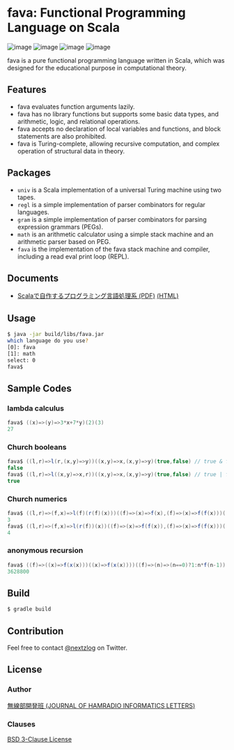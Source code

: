 fava: Functional Programming Language on Scala
====

![image](https://img.shields.io/badge/Java-SE13-red.svg)
![image](https://img.shields.io/badge/Scala-2.13-orange.svg)
![image](https://img.shields.io/badge/Gradle-6-orange.svg)
![image](https://img.shields.io/badge/license-BSD%203--Clause-blue.svg)

fava is a pure functional programming language written in Scala, which was designed for the educational purpose in computational theory.

## Features

- fava evaluates function arguments lazily.
- fava has no library functions but supports some basic data types, and arithmetic, logic, and relational operations.
- fava accepts no declaration of local variables and functions, and block statements are also prohibited.
- fava is Turing-complete, allowing recursive computation, and complex operation of structural data in theory.

## Packages

- `univ` is a Scala implementation of a universal Turing machine using two tapes.
- `regl` is a simple implementation of parser combinators for regular languages.
- `gram` is a simple implementation of parser combinators for parsing expression grammars (PEGs).
- `math` is an arithmetic calculator using a simple stack machine and an arithmetic parser based on PEG.
- `fava` is the implementation of the fava stack machine and compiler, including a read eval print loop (REPL).

## Documents

- [Scalaで自作するプログラミング言語処理系 (PDF)](https://pafelog.net/fava.pdf) [(HTML)](https://pafelog.net/fava.html)

## Usage

```sh
$ java -jar build/libs/fava.jar
which language do you use?
[0]: fava
[1]: math
select: 0
fava$
```

## Sample Codes

### lambda calculus

```Scala
fava$ ((x)=>(y)=>3*x+7*y)(2)(3)
27
```

### Church booleans

```Scala
fava$ ((l,r)=>l(r,(x,y)=>y))((x,y)=>x,(x,y)=>y)(true,false) // true & false
false
fava$ ((l,r)=>l((x,y)=>x,r))((x,y)=>x,(x,y)=>y)(true,false) // true | false
true
```

### Church numerics

```Scala
fava$ ((l,r)=>(f,x)=>l(f)(r(f)(x)))((f)=>(x)=>f(x),(f)=>(x)=>f(f(x)))((x)=>x+1,0) // 1 + 2
3
fava$ ((l,r)=>(f,x)=>l(r(f))(x))((f)=>(x)=>f(f(x)),(f)=>(x)=>f(f(x)))((x)=>x+1,0) // 2 * 2
4
```

### anonymous recursion

```Scala
fava$ ((f)=>((x)=>f(x(x)))((x)=>f(x(x))))((f)=>(n)=>(n==0)?1:n*f(n-1))(10)
3628800
```

## Build

```sh
$ gradle build
```

## Contribution

Feel free to contact [@nextzlog](https://twitter.com/nextzlog) on Twitter.

## License

### Author

[無線部開発班 (JOURNAL OF HAMRADIO INFORMATICS LETTERS)](https://pafelog.net)

### Clauses

[BSD 3-Clause License](LICENSE.md)
